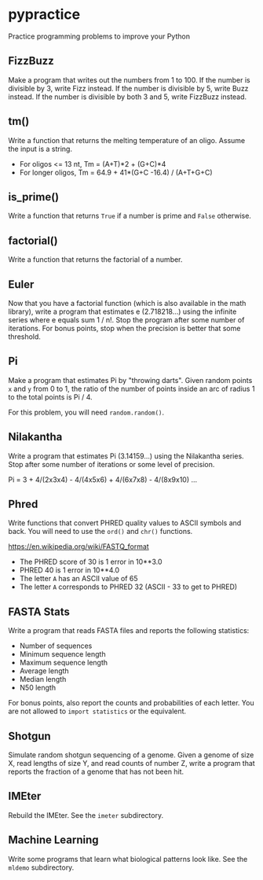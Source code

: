 pypractice
==========

Practice programming problems to improve your Python

## FizzBuzz ##

Make a program that writes out the numbers from 1 to 100. If the number is divisible by 3, write Fizz instead. If the number is divisible by 5, write Buzz instead. If the number is divisible by both 3 and 5, write FizzBuzz instead.

## tm() ##

Write a function that returns the melting temperature of an oligo. Assume the
input is a string.

- For oligos <= 13 nt, Tm = (A+T)*2 + (G+C)*4
- For longer oligos, Tm = 64.9 + 41*(G+C -16.4) / (A+T+G+C)

## is_prime() ##

Write a function that returns `True` if a number is prime and `False`
otherwise.

## factorial() ##

Write a function that returns the factorial of a number.

## Euler ##

Now that you have a factorial function (which is also available in the math
library), write a program that estimates e (2.718218...) using the infinite
series where e equals sum 1 / n!. Stop the program after some number of
iterations. For bonus points, stop when the precision is better that some
threshold.

## Pi ##

Make a program that estimates Pi by "throwing darts". Given random points `x`
and `y` from 0 to 1, the ratio of the number of points inside an arc of radius
1 to the total points is Pi / 4.

For this problem, you will need `random.random()`.

## Nilakantha ##

Write a program that estimates Pi (3.14159...) using the Nilakantha series.
Stop after some number of iterations or some level of precision.

Pi = 3 + 4/(2x3x4) - 4/(4x5x6) + 4/(6x7x8) - 4/(8x9x10) ...


## Phred ##

Write functions that convert PHRED quality values to ASCII symbols and back.
You will need to use the `ord()` and `chr()` functions.

https://en.wikipedia.org/wiki/FASTQ_format

- The PHRED score of 30 is 1 error in 10**3.0
- PHRED 40 is 1 error in 10**4.0
- The letter `A` has an ASCII value of 65
- The letter `A` corresponds to PHRED 32 (ASCII - 33 to get to PHRED)

## FASTA Stats ##

Write a program that reads FASTA files and reports the following statistics:

- Number of sequences
- Minimum sequence length
- Maximum sequence length
- Average length
- Median length
- N50 length

For bonus points, also report the counts and probabilities of each letter.
You are not allowed to `import statistics` or the equivalent.

## Shotgun ##

Simulate random shotgun sequencing of a genome. Given a genome of size X, read
lengths of size Y, and read counts of number Z, write a program that reports
the fraction of a genome that has not been hit.

## IMEter ##

Rebuild the IMEter. See the `imeter` subdirectory.

## Machine Learning ##

Write some programs that learn what biological patterns look like. See the
`mldemo` subdirectory.
